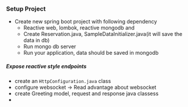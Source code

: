 
### Setup Project
- Create new spring boot project with following dependency
  - Reactive web, lombok, reactive mongodb and 
  - Create Reservation.java, SampleDataInitializer.java(it will save the data in db)
  - Run mongo db server
  - Run your application, data should be saved in mongodb
 ##### Expose reactive style endpoints
 - create an ```HttpConfiguration.java``` class 
 - configure websocket -> Read advantage about websocket
 - create Greeting model, request and response java classess
 - 
